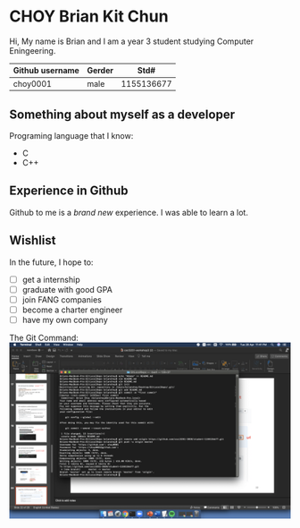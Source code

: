 # CHOY Brian Kit Chun
Hi, My name is Brian and I am a year 3 student studying Computer Eningeering. 

Github username | Gerder | Std#
--- | --- | ---
choy0001| male | 1155136677


## Something about myself as a developer
Programing language that I know:
* C
* C++

## Experience in Github
Github to me is a _brand new_ experience. I was able to learn a lot.

## Wishlist
In the future, I hope to:

- [ ] get a internship
- [ ] graduate with good GPA
- [ ] join FANG companies
- [ ] become a charter engineer
- [ ] have my own company

The Git Command:
![Image of Project MileStone 2](https://raw.githubusercontent.com/csci3251-2020/student-1155136677/master/project_milestone2.png)
